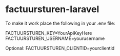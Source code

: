 # factuursturen-laravel

To make it work place the following in your .env file:

FACTUURSTUREN_KEY=YourApiKeyHere
FACTUURSTUREN_USERNAME=yourusername

Optional:
FACTUURSTUREN_CLIENTID=yourclientid